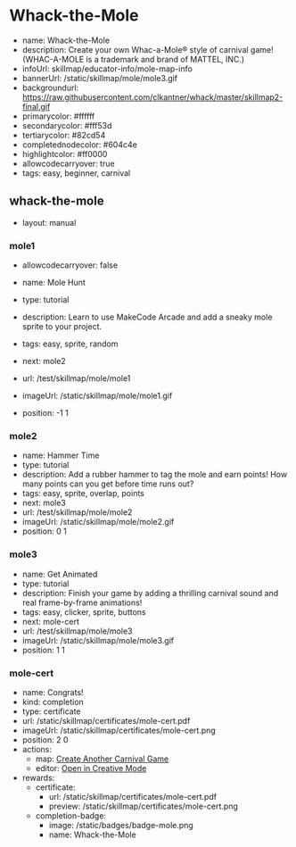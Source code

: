 # Whack-the-Mole
* name: Whack-the-Mole
* description: Create your own Whac-a-Mole® style of carnival game! (WHAC-A-MOLE is a trademark and brand of MATTEL, INC.)
* infoUrl: skillmap/educator-info/mole-map-info
* bannerUrl: /static/skillmap/mole/mole3.gif
* backgroundurl: https://raw.githubusercontent.com/clkantner/whack/master/skillmap2-final.gif
* primarycolor: #ffffff
* secondarycolor: #fff53d
* tertiarycolor: #82cd54
* completednodecolor: #604c4e
* highlightcolor: #ff0000
* allowcodecarryover: true
* tags: easy, beginner, carnival


## whack-the-mole
* layout: manual


### mole1
* allowcodecarryover: false

* name: Mole Hunt
* type: tutorial
* description: Learn to use MakeCode Arcade and add a sneaky mole sprite to your project.
* tags: easy, sprite, random
* next: mole2
* url: /test/skillmap/mole/mole1
* imageUrl: /static/skillmap/mole/mole1.gif
* position: -1 1



### mole2
* name: Hammer Time
* type: tutorial
* description: Add a rubber hammer to tag the mole and earn points! How many points can you get before time runs out?
* tags: easy, sprite, overlap, points
* next: mole3
* url: /test/skillmap/mole/mole2
* imageUrl: /static/skillmap/mole/mole2.gif
* position: 0 1


### mole3
* name: Get Animated
* type: tutorial
* description: Finish your game by adding a thrilling carnival sound and real frame-by-frame animations!
* tags: easy, clicker, sprite, buttons
* next: mole-cert
* url: /test/skillmap/mole/mole3
* imageUrl: /static/skillmap/mole/mole3.gif
* position: 1 1




### mole-cert
* name: Congrats!
* kind: completion
* type: certificate
* url: /static/skillmap/certificates/mole-cert.pdf
* imageUrl: /static/skillmap/certificates/mole-cert.png
* position: 2 0
* actions:
    * map: [Create Another Carnival Game](/skillmap/balloon)
    * editor: [Open in Creative Mode](/)
* rewards:
    * certificate:
        * url: /static/skillmap/certificates/mole-cert.pdf
        * preview: /static/skillmap/certificates/mole-cert.png
    * completion-badge:
        * image: /static/badges/badge-mole.png
        * name: Whack-the-Mole

